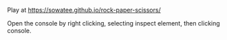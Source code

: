 Play at https://sowatee.github.io/rock-paper-scissors/

Open the console by right clicking, selecting inspect element, then clicking console.
